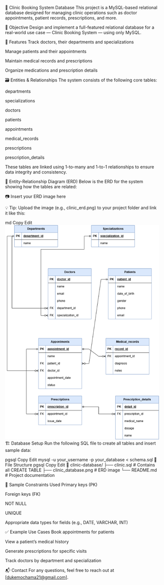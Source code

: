 🏥 Clinic Booking System Database
This project is a MySQL-based relational database designed for managing clinic operations such as doctor appointments, patient records, prescriptions, and more.

📌 Objective
Design and implement a full-featured relational database for a real-world use case — Clinic Booking System — using only MySQL.

📘 Features
Track doctors, their departments and specializations

Manage patients and their appointments

Maintain medical records and prescriptions

Organize medications and prescription details

🗃️ Entities & Relationships
The system consists of the following core tables:

departments

specializations

doctors

patients

appointments

medical_records

prescriptions

prescription_details

These tables are linked using 1-to-many and 1-to-1 relationships to ensure data integrity and consistency.

🧩 Entity-Relationship Diagram (ERD)
Below is the ERD for the system showing how the tables are related:

📷 Insert your ERD image here

💡 Tip: Upload the image (e.g., clinic_erd.png) to your project folder and link it like this:

md
Copy
Edit
![ERD Diagram](./clinic_database.png)
🏗️ Database Setup
Run the following SQL file to create all tables and insert sample data:

pgsql
Copy
Edit
mysql -u your_username -p your_database < schema.sql
📂 File Structure
pgsql
Copy
Edit
📁 clinic-database/
├── clinic.sql          # Contains all CREATE TABLE 
├── clinic_database.png      # ERD image
└── README.md           # Project documentation

📌 Sample Constraints Used
Primary keys (PK)

Foreign keys (FK)

NOT NULL

UNIQUE

Appropriate data types for fields (e.g., DATE, VARCHAR, INT)

✅ Example Use Cases
Book appointments for patients

View a patient’s medical history

Generate prescriptions for specific visits

Track doctors by department and specialization

📬 Contact
For any questions, feel free to reach out at [dukemochama21@gmail.com].